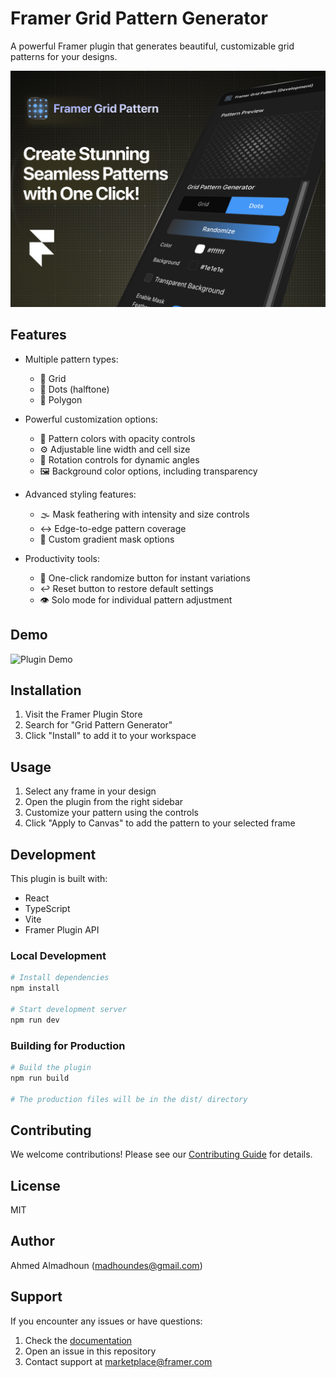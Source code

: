 # Framer Grid Pattern Generator

A powerful Framer plugin that generates beautiful, customizable grid patterns for your designs.

![Framer Grid Pattern Cover](Cover.jpg)

## Features

* Multiple pattern types:
  * 🔲 Grid
  * 🔘 Dots (halftone)
  * 🔷 Polygon

* Powerful customization options:
  * 🎨 Pattern colors with opacity controls
  * ⚙️ Adjustable line width and cell size
  * 🔄 Rotation controls for dynamic angles
  * 🖼️ Background color options, including transparency

* Advanced styling features:
  * 🌫️ Mask feathering with intensity and size controls
  * ↔️ Edge-to-edge pattern coverage
  * 🎨 Custom gradient mask options

* Productivity tools:
  * 🎲 One-click randomize button for instant variations
  * ↩️ Reset button to restore default settings
  * 👁️ Solo mode for individual pattern adjustment

## Demo

![Plugin Demo](demo.gif)

## Installation

1. Visit the Framer Plugin Store
2. Search for "Grid Pattern Generator"
3. Click "Install" to add it to your workspace

## Usage

1. Select any frame in your design
2. Open the plugin from the right sidebar
3. Customize your pattern using the controls
4. Click "Apply to Canvas" to add the pattern to your selected frame

## Development

This plugin is built with:
* React
* TypeScript
* Vite
* Framer Plugin API

### Local Development

```bash
# Install dependencies
npm install

# Start development server
npm run dev
```

### Building for Production

```bash
# Build the plugin
npm run build

# The production files will be in the dist/ directory
```

## Contributing

We welcome contributions! Please see our [Contributing Guide](CONTRIBUTING.md) for details.

## License

MIT

## Author

Ahmed Almadhoun (madhoundes@gmail.com)

## Support

If you encounter any issues or have questions:
1. Check the [documentation](https://www.framer.com/docs/)
2. Open an issue in this repository
3. Contact support at marketplace@framer.com 
